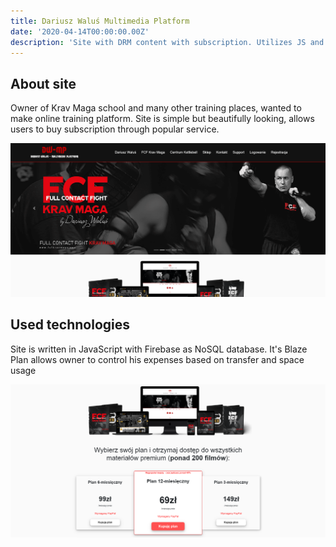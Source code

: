 ```yaml
---
title: Dariusz Waluś Multimedia Platform
date: '2020-04-14T00:00:00.00Z'
description: 'Site with DRM content with subscription. Utilizes JS and Firebase Database.'
---
```


## About site
Owner of Krav Maga school and many other training places, wanted to make online training platform.
Site is simple but beautifully looking, allows users to buy subscription through popular service.

![1](./1.png)

## Used technologies
Site is written in JavaScript with Firebase as NoSQL database. 
It's Blaze Plan allows owner to control his expenses based on transfer and space usage

![2](./2.png)